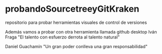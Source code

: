 # probandoSourcetreeyGitKraken
repositorio para probar herramientas visuales de control de versiones 

Además vamos a probar con otra herramienta llamada github desktop
Iván Fraga "El talento con esfuerzo derrota al talento natural"


Daniel Guachamín "Un gran poder conlleva una gran responsabilidad"
